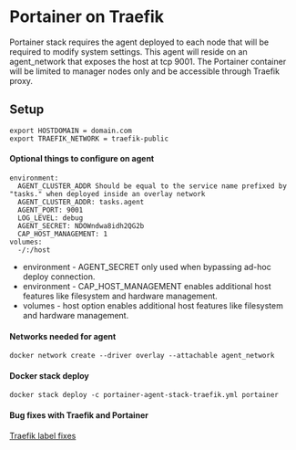 # Portainer on Traefik
Portainer stack requires the agent deployed to each node that will be required to modify system settings. This agent will reside on an agent_network that exposes the host at tcp 9001. The Portainer container will be limited to manager nodes only and be accessible through Traefik proxy.

## Setup
```
export HOSTDOMAIN = domain.com
export TRAEFIK_NETWORK = traefik-public
```


#### Optional things to configure on agent
```
environment:
  AGENT_CLUSTER_ADDR Should be equal to the service name prefixed by "tasks." when deployed inside an overlay network
  AGENT_CLUSTER_ADDR: tasks.agent
  AGENT_PORT: 9001
  LOG_LEVEL: debug
  AGENT_SECRET: NDOWndwa8idh2QG2b
  CAP_HOST_MANAGEMENT: 1
volumes:
  -/:/host
```

- environment - AGENT_SECRET only used when bypassing ad-hoc deploy connection.
- environment - CAP_HOST_MANAGEMENT enables additional host features like filesystem and hardware management.
- volumes - host option enables additional host features like filesystem and hardware management.

#### Networks needed for agent
`docker network create --driver overlay --attachable agent_network`

#### Docker stack deploy
`docker stack deploy -c portainer-agent-stack-traefik.yml portainer`

#### Bug fixes with Traefik and Portainer
[Traefik label fixes](https://github.com/containous/traefik/issues/563#issuecomment-421360934)
